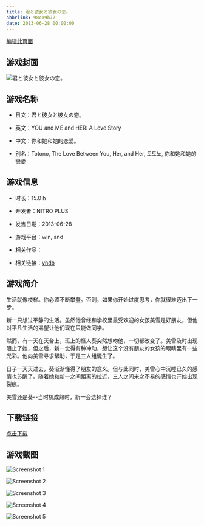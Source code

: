 ```yaml
---
title: 君と彼女と彼女の恋。
abbrlink: 98c19b77
date: 2013-06-28 00:00:00
---
```

[编辑此页面](https://github.com/ACG-3/ADV3-source/blob/main/source/_posts/games/%E5%90%9B%E3%81%A8%E5%BD%BC%E5%A5%B3%E3%81%A8%E5%BD%BC%E5%A5%B3%E3%81%AE%E6%81%8B%E3%80%82.md)

## 游戏封面

![君と彼女と彼女の恋。](https://pan.timero.xyz/d/onedrive/img_lib_001/%E5%90%9B%E3%81%A8%E5%BD%BC%E5%A5%B3%E3%81%A8%E5%BD%BC%E5%A5%B3%E3%81%AE%E6%81%8B%E3%80%82_cover.avif)


## 游戏名称

- 日文：君と彼女と彼女の恋。
- 英文：YOU and ME and HER: A Love Story
- 中文：你和她和她的恋爱。

- 别名：Totono, The Love Between You, Her, and Her, 토토노, 你和她和她的戀愛


## 游戏信息

- 时长：15.0 h
- 开发者：NITRO PLUS
- 发售日期：2013-06-28
- 游戏平台：win, and
- 相关作品：

- 相关链接：[vndb](https://vndb.org/v7738)


## 游戏简介

生活就像楼梯。你必须不断攀登。否则，如果你开始过度思考，你就很难迈出下一步。

新一只想过平静的生活。虽然他曾经和学校里最受欢迎的女孩美雪是好朋友，但他对平凡生活的渴望让他们现在只能做同学。

然而，有一天在天台上，班上的怪人葵突然想吻他，一切都改变了。美雪及时出现阻止了她，但之后，新一觉得有种冲动，想让这个没有朋友的女孩的眼睛里有一些光彩。他向美雪寻求帮助，于是三人组诞生了。

日子一天天过去，葵渐渐懂得了朋友的意义。但与此同时，美雪心中沉睡已久的感情也苏醒了。随着她和新一之间距离的拉近，三人之间来之不易的感情也开始出现裂痕。

美雪还是葵--当时机成熟时，新一会选择谁？


## 下载链接

[点击下载](https://pan.timero.xyz/onedrive/adv_lib_001/%E5%90%9B%E3%81%A8%E5%BD%BC%E5%A5%B3%E3%81%A8%E5%BD%BC%E5%A5%B3%E3%81%AE%E6%81%8B%E3%80%82)


## 游戏截图


![Screenshot 1](https://pan.timero.xyz/d/onedrive/img_lib_001/%E5%90%9B%E3%81%A8%E5%BD%BC%E5%A5%B3%E3%81%A8%E5%BD%BC%E5%A5%B3%E3%81%AE%E6%81%8B%E3%80%82_Screenshot_1.avif)

![Screenshot 2](https://pan.timero.xyz/d/onedrive/img_lib_001/%E5%90%9B%E3%81%A8%E5%BD%BC%E5%A5%B3%E3%81%A8%E5%BD%BC%E5%A5%B3%E3%81%AE%E6%81%8B%E3%80%82_Screenshot_2.avif)

![Screenshot 3](https://pan.timero.xyz/d/onedrive/img_lib_001/%E5%90%9B%E3%81%A8%E5%BD%BC%E5%A5%B3%E3%81%A8%E5%BD%BC%E5%A5%B3%E3%81%AE%E6%81%8B%E3%80%82_Screenshot_3.avif)

![Screenshot 4](https://pan.timero.xyz/d/onedrive/img_lib_001/%E5%90%9B%E3%81%A8%E5%BD%BC%E5%A5%B3%E3%81%A8%E5%BD%BC%E5%A5%B3%E3%81%AE%E6%81%8B%E3%80%82_Screenshot_4.avif)

![Screenshot 5](https://pan.timero.xyz/d/onedrive/img_lib_001/%E5%90%9B%E3%81%A8%E5%BD%BC%E5%A5%B3%E3%81%A8%E5%BD%BC%E5%A5%B3%E3%81%AE%E6%81%8B%E3%80%82_Screenshot_5.avif)

